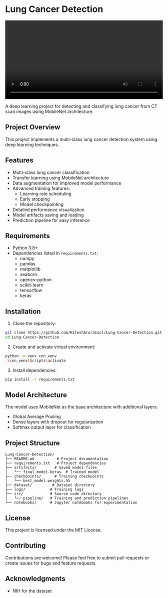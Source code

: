 # Lung Cancer Detection

<video width="100%" controls>
  <source src="Running.mp4" type="video/mp4">
  Your browser does not support the video tag.
</video>

A deep learning project for detecting and classifying lung cancer from CT scan images using MobileNet architecture.

## Project Overview

This project implements a multi-class lung cancer detection system using deep learning techniques.

## Features

- Multi-class lung cancer classification
- Transfer learning using MobileNet architecture
- Data augmentation for improved model performance
- Advanced training features:
  - Learning rate scheduling
  - Early stopping
  - Model checkpointing
- Detailed performance visualization
- Model artifacts saving and loading
- Prediction pipeline for easy inference

## Requirements

- Python 3.8+
- Dependencies listed in `requirements.txt`:
  - numpy
  - pandas
  - matplotlib
  - seaborn
  - opencv-python
  - scikit-learn
  - tensorflow
  - keras

## Installation

1. Clone the repository:
```bash
git clone https://github.com/HiteshAroraCool/Lung-Cancer-Detection.git
cd Lung-Cancer-Detection
```

2. Create and activate virtual environment:
```bash
python -m venv cnn_venv
.\cnn_venv\Scripts\activate
```

3. Install dependencies:
```bash
pip install -r requirements.txt
```

## Model Architecture

The model uses MobileNet as the base architecture with additional layers:
- Global Average Pooling
- Dense layers with dropout for regularization
- Softmax output layer for classification

## Project Structure

```
Lung-Cancer-Detection/
├── README.md          # Project documentation
├── requirements.txt   # Project dependencies
├── artifacts/        # Saved model files
│   └── final_model.keras  # Trained model
├── checkpoints/      # Training checkpoints
│   └── best_model.weights.h5
├── dataset/         # Dataset directory
├── logs/           # Training logs
├── src/            # Source code directory
│   └── pipeline/   # Training and prediction pipelines
└── notebooks/      # Jupyter notebooks for experimentation
```

## License

This project is licensed under the MIT License.

## Contributing

Contributions are welcome! Please feel free to submit pull requests or create issues for bugs and feature requests.

## Acknowledgments

- NIH for the dataset